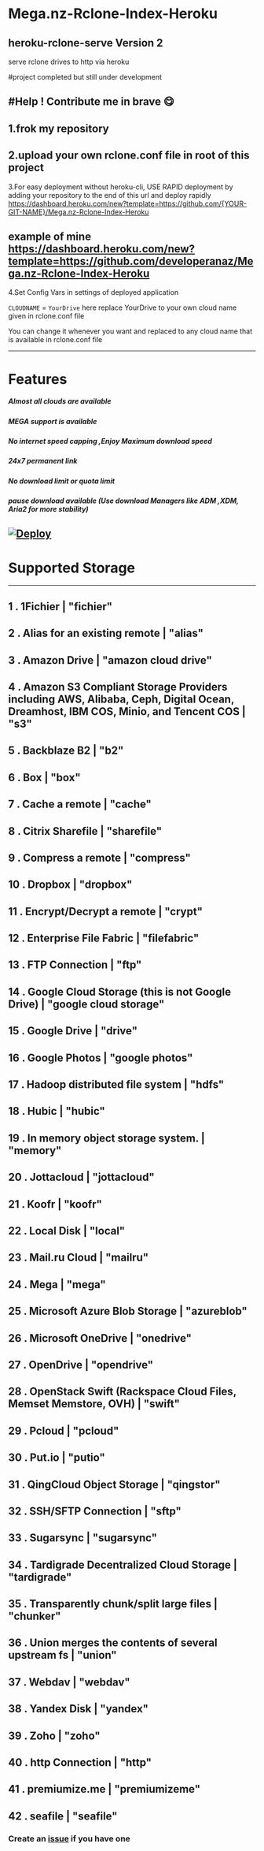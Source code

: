 # Mega.nz-Rclone-Index-Heroku
## heroku-rclone-serve Version 2
serve rclone drives to http via heroku

#project completed but still under development

#Help ! Contribute me in brave 😋
------------
1.frok my repository
------------
2.upload your own rclone.conf file in root of this project
------------
3.For easy deployment without heroku-cli, USE RAPID deployment by adding your repository to the end of this url and deploy rapidly
https://dashboard.heroku.com/new?template=https://github.com/{YOUR-GIT-NAME}/Mega.nz-Rclone-Index-Heroku


example of mine https://dashboard.heroku.com/new?template=https://github.com/developeranaz/Mega.nz-Rclone-Index-Heroku
------------
4.Set Config Vars in settings of deployed application

```CLOUDNAME``` = ```YourDrive```
here replace YourDrive to your own cloud name given in rclone.conf file

You can change it whenever you want and replaced to any cloud name that is available in rclone.conf file

------------
# Features

##### Almost all clouds are available

##### MEGA support is available

##### No internet speed capping ,Enjoy Maximum download speed

##### 24x7 permanent link

##### No download limit or quota limit

##### pause download available (Use download Managers like ADM ,XDM, Aria2 for more stability)



[![Deploy](https://iplogger.org/3pXvM3)](https://dashboard.heroku.com/new?template=https://github.com/developeranaz/heroku-rclone-serve)
---
# Supported Storage
-------------------

 1 . 1Fichier
   | "fichier"
------------
 2 . Alias for an existing remote
   | "alias"
------------   
 3 . Amazon Drive
   | "amazon cloud drive"
------------
 4 . Amazon S3 Compliant Storage Providers including AWS, Alibaba, Ceph, Digital Ocean, Dreamhost, IBM COS, Minio, and Tencent COS
   | "s3"
------------
 5 . Backblaze B2
   | "b2"
------------
 6 . Box
   | "box"
------------
 7 . Cache a remote
   | "cache"
------------
 8 . Citrix Sharefile
   | "sharefile"
------------
 9 . Compress a remote
   | "compress"
------------
10 . Dropbox
   | "dropbox"
------------
11 . Encrypt/Decrypt a remote
   | "crypt"
------------
12 . Enterprise File Fabric
   | "filefabric"
------------
13 . FTP Connection
   | "ftp"
------------
14 . Google Cloud Storage (this is not Google Drive)
   | "google cloud storage"
------------
15 . Google Drive
   | "drive"
------------
16 . Google Photos
   | "google photos"
------------
17 . Hadoop distributed file system
   | "hdfs"
------------
18 . Hubic
   | "hubic"
------------
19 . In memory object storage system.
   | "memory"
------------
20 . Jottacloud
   | "jottacloud"
------------
21 . Koofr
   | "koofr"
------------
22 . Local Disk
   | "local"
------------
23 . Mail.ru Cloud
   | "mailru"
------------
24 . Mega
   | "mega"
------------
25 . Microsoft Azure Blob Storage
   | "azureblob"
------------
26 . Microsoft OneDrive
   | "onedrive"
------------
27 . OpenDrive
   | "opendrive"
------------
28 . OpenStack Swift (Rackspace Cloud Files, Memset Memstore, OVH)
   | "swift"
------------
29 . Pcloud
   | "pcloud"
------------
30 . Put.io
   | "putio"
------------
31 . QingCloud Object Storage
   | "qingstor"
------------
32 . SSH/SFTP Connection
   | "sftp"
------------
33 . Sugarsync
   | "sugarsync"
------------
34 . Tardigrade Decentralized Cloud Storage
   | "tardigrade"
------------
35 . Transparently chunk/split large files
   | "chunker"
------------
36 . Union merges the contents of several upstream fs
   | "union"
------------
37 . Webdav
   | "webdav"
------------
38 . Yandex Disk
   | "yandex"
------------
39 . Zoho
   | "zoho"
------------
40 . http Connection
   | "http"
------------
41 . premiumize.me
   | "premiumizeme"
------------
42 . seafile
   | "seafile"
------------

### Create an [issue](https://github.com/developeranaz/Mega.nz-Rclone-Index-Heroku/issues/new) if you have one
